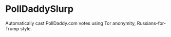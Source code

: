 # PollDaddySlurp
Automatically cast PollDaddy.com votes using Tor anonymity, Russians-for-Trump style.
